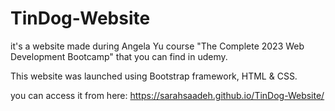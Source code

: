 # TinDog-Website
it's a website made during Angela Yu course "The Complete 2023 Web Development Bootcamp" that you can find in udemy. 


This website was launched using Bootstrap framework, HTML & CSS.

you can access it from here:
https://sarahsaadeh.github.io/TinDog-Website/
